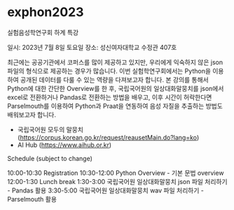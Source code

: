 # exphon2023
실험음성학연구회 하계 특강

일시: 2023년 7월 8일 토요일
장소: 성신여자대학교 수정관 407호

최근에는 공공기관에서 코퍼스를 많이 제공하고 있지만, 우리에게 익숙하지 않은 json 파일의 형식으로 제공하는 경우가 많습니다. 이번 실험학연구회에서는 Python을 이용하여 공개된 데이터를 다룰 수 있는 역량을 다져보고자 합니다. 
본 강의를 통해서 Python에 대한 간단한 Overview를 한 후, 국립국어원의 일상대화말뭉치를 json에서 excel로 전환하거나 Pandas로 전환하는 방법을 배우고, 이후 시간이 허락한다면 Parselmouth를 이용하여 Python과 Praat을 연동하여 음성 자질을 추출하는 방법도 배워보고자 합니다. 

* 국립국어원 모두의 말뭉치 (https://corpus.korean.go.kr/request/reausetMain.do?lang=ko)
* AI Hub (https://www.aihub.or.kr)

Schedule (subject to change)

10:00-10:30 Registration
10:30-12:00 Python Overview - 기본 문법 overview
12:00-1:30 Lunch break
1:30-3:00 국립국어원 일상대화말뭉치 json 파일 처리하기 - Pandas 활용
3:30-5:00 국립국어원 일상대화말뭉치 wav 파일 처리하기 - Parselmouth 활용

